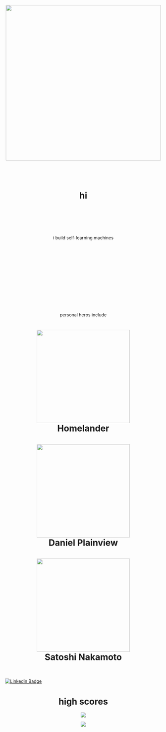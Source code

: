

<h1 align="center">
 
  <br><br>
  <img src="https://github.com/user-attachments/assets/7b50bfad-465e-47b3-8aed-fc8ae09723a6" width="500px" >

 <br><br>
  hi<br><br>
</h1>


<br /><br/>
<p align="center">i build self-learning machines
<br />
</p>



<h1 align="center">
  <br><br>

<br><br>
</h1>



<p align="center">personal heros include</p>
<h1 align="center">
  <img src="https://github.com/user-attachments/assets/2e512b85-ef56-4052-97f4-0eff6e29052f" width="300" >
  <br> Homelander
  <br><br>
  
  <img src="https://github.com/user-attachments/assets/122bdd28-f1bc-4951-88f7-ce35bdbf26f4" width="300" >
  <br>Daniel Plainview
  <br><br>
  
  <img src="https://github.com/user-attachments/assets/219f0c1e-bbbe-4345-b1ce-ea2258ae2c9a" width="300" >  
  <br>Satoshi Nakamoto
  <br><br>
</h1>


[![Linkedin Badge](https://img.shields.io/badge/My_LinkedIn-blue?style=flat-square&logo=Linkedin&logoColor=white&link=https://www.linkedin.com/in/joe-cohen-/)](https://www.linkedin.com/in/joe-cohen-/)


<h1 align="center">high scores</h1>

<p align="center">
  <img src="https://github-readme-stats-sigma-five.vercel.app/api?username=cojohen&show_icons=true&theme=vision-friendly-dark&count_private=true">
</p>
<p align="center">
  <img src="https://github-readme-streak-stats.herokuapp.com/?user=cojohen&show_icons=true&theme=vision-friendly-dark&count_private=true">
</p>
